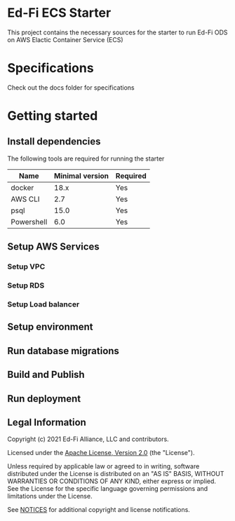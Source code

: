 # Ed-Fi ECS Starter

This project contains the necessary sources for the starter to run Ed-Fi ODS on AWS Elactic Container Service (ECS)

# Specifications

Check out the docs folder for specifications

# Getting started

## Install dependencies
The following tools are required for running the starter

| Name      | Minimal version       | Required  |
|-----------|-----------------------|-----------|
| docker    | 18.x                  | Yes       |
| AWS CLI   | 2.7                   | Yes       |
| psql      | 15.0                  | Yes       |
| Powershell| 6.0                   | Yes       |

## Setup AWS Services

### Setup VPC

### Setup RDS

### Setup Load balancer

## Setup environment

## Run database migrations

## Build and Publish

## Run deployment

## Legal Information

Copyright (c) 2021 Ed-Fi Alliance, LLC and contributors.

Licensed under the [Apache License, Version 2.0](LICENSE) (the "License").

Unless required by applicable law or agreed to in writing, software distributed
under the License is distributed on an "AS IS" BASIS, WITHOUT WARRANTIES OR
CONDITIONS OF ANY KIND, either express or implied. See the License for the
specific language governing permissions and limitations under the License.

See [NOTICES](NOTICES.md) for additional copyright and license notifications.
